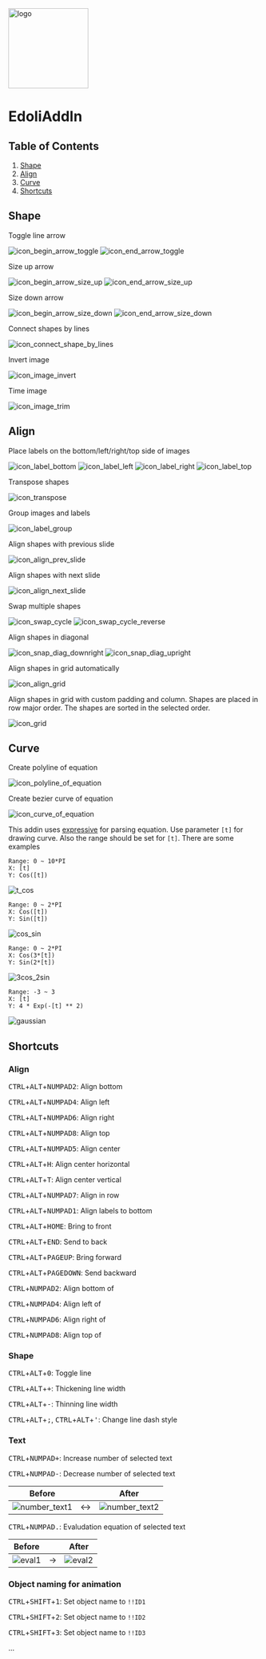 
<img src="./logo.png" width="160" alt="logo">

# EdoliAddIn

## Table of Contents
1. [Shape](#shape)
1. [Align](#align)
1. [Curve](#curve)
1. [Shortcuts](#shortcuts)

## Shape

Toggle line arrow

![icon_begin_arrow_toggle](./EdoliAddIn/Resources/icon_begin_arrow_toggle.png)
![icon_end_arrow_toggle](./EdoliAddIn/Resources/icon_end_arrow_toggle.png)

Size up arrow

![icon_begin_arrow_size_up](./EdoliAddIn/Resources/icon_begin_arrow_size_up.png)
![icon_end_arrow_size_up](./EdoliAddIn/Resources/icon_end_arrow_size_up.png)

Size down arrow

![icon_begin_arrow_size_down](./EdoliAddIn/Resources/icon_begin_arrow_size_down.png)
![icon_end_arrow_size_down](./EdoliAddIn/Resources/icon_end_arrow_size_down.png)

Connect shapes by lines

![icon_connect_shape_by_lines](./EdoliAddIn/Resources/icon_connect_shape_by_lines.png)

Invert image

![icon_image_invert](./EdoliAddIn/Resources/icon_image_invert.png)

Time image

![icon_image_trim](./EdoliAddIn/Resources/icon_image_trim.png)


## Align

Place labels on the bottom/left/right/top side of images

![icon_label_bottom](./EdoliAddIn/Resources/icon_label_bottom.png)
![icon_label_left](./EdoliAddIn/Resources/icon_label_left.png)
![icon_label_right](./EdoliAddIn/Resources/icon_label_right.png)
![icon_label_top](./EdoliAddIn/Resources/icon_label_top.png)

Transpose shapes

![icon_transpose](./EdoliAddIn/Resources/icon_transpose.png)

Group images and labels

![icon_label_group](./EdoliAddIn/Resources/icon_label_group.png)

Align shapes with previous slide

![icon_align_prev_slide](./EdoliAddIn/Resources/icon_align_prev_slide.png)

Align shapes with next slide

![icon_align_next_slide](./EdoliAddIn/Resources/icon_align_next_slide.png)

Swap multiple shapes

![icon_swap_cycle](./EdoliAddIn/Resources/icon_swap_cycle.png)
![icon_swap_cycle_reverse](./EdoliAddIn/Resources/icon_swap_cycle_reverse.png)

Align shapes in diagonal

![icon_snap_diag_downright](./EdoliAddIn/Resources/icon_snap_diag_downright.png)
![icon_snap_diag_upright](./EdoliAddIn/Resources/icon_snap_diag_upright.png)

Align shapes in grid automatically

![icon_align_grid](./EdoliAddIn/Resources/icon_align_grid.png)

Align shapes in grid with custom padding and column. Shapes are placed in row major order. The shapes are sorted in the selected order.

![icon_grid](./EdoliAddIn/Resources/icon_grid.png)


## Curve

Create polyline of equation

![icon_polyline_of_equation](./EdoliAddIn/Resources/icon_polyline_of_equation.png)

Create bezier curve of equation

![icon_curve_of_equation](./EdoliAddIn/Resources/icon_curve_of_equation.png)

This addin uses [expressive](https://github.com/bijington/expressive) for parsing equation. Use parameter `[t]` for drawing curve. Also the range should be set for `[t]`. There are some examples


```
Range: 0 ~ 10*PI
X: [t]
Y: Cos([t])
```
![t_cos](./images/t_cos.png)

```
Range: 0 ~ 2*PI
X: Cos([t])
Y: Sin([t])
```
![cos_sin](./images/cos_sin.png)

```
Range: 0 ~ 2*PI
X: Cos(3*[t])
Y: Sin(2*[t])
```
![3cos_2sin](./images/3cos_2sin.png)

```
Range: -3 ~ 3
X: [t]
Y: 4 * Exp(-[t] ** 2)
```
![gaussian](./images/gaussian.png)


## Shortcuts

### Align
<kbd>CTRL</kbd>+<kbd>ALT</kbd>+<kbd>NUMPAD2</kbd>: Align bottom

<kbd>CTRL</kbd>+<kbd>ALT</kbd>+<kbd>NUMPAD4</kbd>: Align left

<kbd>CTRL</kbd>+<kbd>ALT</kbd>+<kbd>NUMPAD6</kbd>: Align right

<kbd>CTRL</kbd>+<kbd>ALT</kbd>+<kbd>NUMPAD8</kbd>: Align top

<kbd>CTRL</kbd>+<kbd>ALT</kbd>+<kbd>NUMPAD5</kbd>: Align center

<kbd>CTRL</kbd>+<kbd>ALT</kbd>+<kbd>H</kbd>: Align center horizontal

<kbd>CTRL</kbd>+<kbd>ALT</kbd>+<kbd>T</kbd>: Align center vertical

<kbd>CTRL</kbd>+<kbd>ALT</kbd>+<kbd>NUMPAD7</kbd>: Align in row

<kbd>CTRL</kbd>+<kbd>ALT</kbd>+<kbd>NUMPAD1</kbd>: Align labels to bottom

<kbd>CTRL</kbd>+<kbd>ALT</kbd>+<kbd>HOME</kbd>: Bring to front

<kbd>CTRL</kbd>+<kbd>ALT</kbd>+<kbd>END</kbd>: Send to back

<kbd>CTRL</kbd>+<kbd>ALT</kbd>+<kbd>PAGEUP</kbd>: Bring forward

<kbd>CTRL</kbd>+<kbd>ALT</kbd>+<kbd>PAGEDOWN</kbd>: Send backward

<kbd>CTRL</kbd>+<kbd>NUMPAD2</kbd>: Align bottom of

<kbd>CTRL</kbd>+<kbd>NUMPAD4</kbd>: Align left of

<kbd>CTRL</kbd>+<kbd>NUMPAD6</kbd>: Align right of

<kbd>CTRL</kbd>+<kbd>NUMPAD8</kbd>: Align top of

### Shape

<kbd>CTRL</kbd>+<kbd>ALT</kbd>+<kbd>0</kbd>: Toggle line

<kbd>CTRL</kbd>+<kbd>ALT</kbd>+<kbd>+</kbd>: Thickening line width

<kbd>CTRL</kbd>+<kbd>ALT</kbd>+<kbd>-</kbd>: Thinning line width

<kbd>CTRL</kbd>+<kbd>ALT</kbd>+<kbd>;</kbd>, <kbd>CTRL</kbd>+<kbd>ALT</kbd>+<kbd>'</kbd>: Change line dash style

### Text

<kbd>CTRL</kbd>+<kbd>NUMPAD+</kbd>: Increase number of selected text

<kbd>CTRL</kbd>+<kbd>NUMPAD-</kbd>: Decrease number of selected text

| Before | | After |
|:-:|:-:|:-:|
| ![number_text1](./images/number_text1.png) | ↔ | ![number_text2](./images/number_text2.png) |


<kbd>CTRL</kbd>+<kbd>NUMPAD.</kbd>: Evaludation equation of selected text

| Before | | After |
|:-:|:-:|:-:|
| ![eval1](./images/eval1.png) | → | ![eval2](./images/eval2.png) |

### Object naming for animation

<kbd>CTRL</kbd>+<kbd>SHIFT</kbd>+<kbd>1</kbd>: Set object name to `!!ID1`

<kbd>CTRL</kbd>+<kbd>SHIFT</kbd>+<kbd>2</kbd>: Set object name to `!!ID2`

<kbd>CTRL</kbd>+<kbd>SHIFT</kbd>+<kbd>3</kbd>: Set object name to `!!ID3`

...
